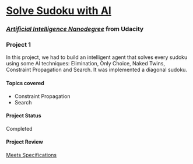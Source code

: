 #  [Solve Sudoku with AI](https://github.com/udacity/aind-sudoku)

### [_**Artificial Intelligence Nanodegree**_](https://www.udacity.com/course/artificial-intelligence-nanodegree--nd889) from Udacity

### **Project 1**

In this project, we had to build an intelligent agent that solves every sudoku using some AI techniques: Elimination, Only Choice, Naked Twins, Constraint Propagation and Search. It was implemented a diagonal sudoku.

#### Topics covered

- Constraint Propagation
- Search

#### Project Status

Completed

#### Project Review

[Meets Specifications](https://review.udacity.com/#!/reviews/1002308/shared)
